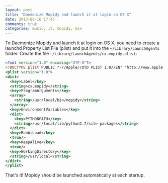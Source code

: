 ```yaml
---
layout: post
title: "Daemonize Mopidy and launch it at login on OS X"
date: 2013-08-16 17:45
comments: true
categories: music, it, mopidy, osx
---
```


To Daemonize [Mopidy](http://www.mopidy.com "Mopidy") and launch it at login on OS X, you need to create a launchd Property List File (plist) and put it into the ```~/Library/LaunchAgents``` folder. Create the file ```~/Library/LaunchAgents/cx.mopidy.plist```:

``` xml
<?xml version="1.0" encoding="UTF-8"?>
<!DOCTYPE plist PUBLIC "-//Apple//DTD PLIST 1.0//EN" "http://www.apple.com/DTDs/PropertyList-1.0.dtd">
<plist version="1.0">
<dict>
  <key>Label</key>
  <string>cx.mopidy</string>
  <key>ProgramArguments</key>
  <array>
    <string>/usr/local/bin/mopidy</string>
  </array>
  <key>EnvironmentVariables</key>
  <dict>
    <key>PYTHONPATH</key>
    <string>/usr/local/lib/python2.7/site-packages</string>
  </dict>
  <key>RunAtLoad</key>
  <true/>
  <key>KeepAlive</key>
  <true/>
  <key>WorkingDirectory</key>
  <string>/usr/local</string>
</dict>
</plist>
```
That's it! Mopidy should be launched automatically at each startup.

